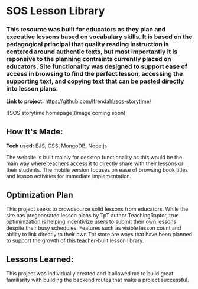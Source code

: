 # SOS Lesson Library

### This resource was built for educators as they plan and executive lessons based on vocabulary skills. It is based on the pedagogical principal that quality reading instruction is centered around authentic texts, but most importantly it is reponsive to the planning contraints currently placed on educators. Site functionality was designed to support ease of access in browsing to find the perfect lesson, accessing the supporting text, and copying text that can be pasted directly into lesson plans.

**Link to project:** https://github.com/lfrendahl/sos-storytime/


![SOS storytime homepage](image coming soon)

## How It's Made:

**Tech used:** EJS, CSS, MongoDB, Node.js

The website is built mainly for desktop functionality as this would be the main way where teachers access it to directly share with their lessons or their students. The mobile version focuses on ease of browsing book titles and lesson activities for immediate implementation.

## Optimization Plan

This project seeks to crowdsource solid lessons from educators. While the site has pregenerated lesson plans by TpT author TeachingRaptor, true optiminization is helping incentivize users to submit their own lessons despite their busy schedules. Features such as visible lesson count and ability to link directly to their own Tpt store are ways that have been planned to support the growth of this teacher-built lesson library. 

## Lessons Learned:

This project was individually created and it allowed me to build great familiarity with building the backend routes that make a project successful. 
